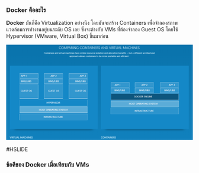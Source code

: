 ### Docker คืออะไร
**Docker** มันก็คือ Virtualization อย่างนึง โดยมันจะสร้าง Containers เพื่อจำลองสภาพแวดล้อมการทำงานอยู่บนระดับ OS เลย ซึ่งจะต่างกับ VMs ที่ต้องจำลอง Guest OS โดยใช้ Hypervisor (VMware, Virtual Box) ขึ้นมาก่อน  

![](assets/img/1_hmLHrf5_STV98PvOr2ydzA.png)

#HSLIDE

### ข้อดีของ Docker เมื่อเทียบกับ VMs  
